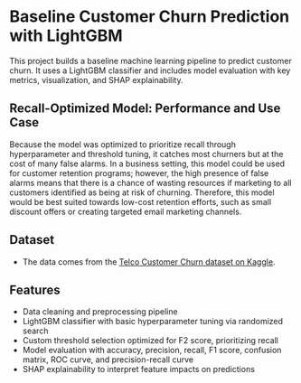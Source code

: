 # Baseline Customer Churn Prediction with LightGBM

This project builds a baseline machine learning pipeline to predict customer churn. It uses a LightGBM classifier and includes model evaluation with key metrics, visualization, and SHAP explainability.

## Recall-Optimized Model: Performance and Use Case

Because the model was optimized to prioritize recall through hyperparameter and threshold tuning, it catches most churners but at the cost of many false alarms. In a business setting, this model could be used for customer retention programs; however, the high presence of false alarms means that there is a chance of wasting resources if marketing to all customers identified as being at risk of churning. Therefore, this model would be best suited towards low-cost retention efforts, such as small discount offers or creating targeted email marketing channels.

## Dataset

- The data comes from the [Telco Customer Churn dataset on Kaggle](https://www.kaggle.com/datasets/blastchar/telco-customer-churn).

## Features

- Data cleaning and preprocessing pipeline
- LightGBM classifier with basic hyperparameter tuning via randomized search
- Custom threshold selection optimized for F2 score, prioritizing recall
- Model evaluation with accuracy, precision, recall, F1 score, confusion matrix, ROC curve, and precision-recall curve
- SHAP explainability to interpret feature impacts on predictions


